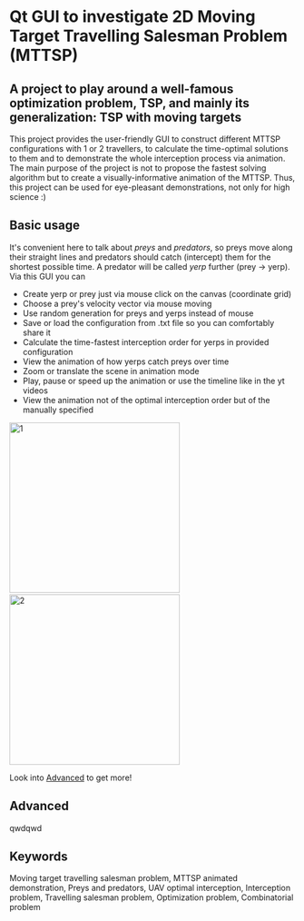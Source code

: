 # Qt GUI to investigate 2D Moving Target Travelling Salesman Problem (MTTSP)

## A project to play around a well-famous optimization problem, TSP, and mainly its generalization: TSP with moving targets
This project provides the user-friendly GUI to construct different MTTSP configurations with 1 or 2 travellers, to calculate the time-optimal solutions to them and to demonstrate the whole interception process via animation.
The main purpose of the project is not to propose the fastest solving algorithm but to create a visually-informative animation of the MTTSP. Thus, this project can be used for eye-pleasant demonstrations, not only for high science :)

## Basic usage
It's convenient here to talk about *preys* and *predators*, so preys move along their straight lines and predators should catch (intercept) them for the shortest possible time. A predator will be called *yerp* further (prey -> yerp). Via this GUI you can

* Create yerp or prey just via mouse click on the canvas (coordinate grid)
* Choose a prey's velocity vector via mouse moving
* Use random generation for preys and yerps instead of mouse
* Save or load the configuration from .txt file so you can comfortably share it
* Calculate the time-fastest interception order for yerps in provided configuration
* View the animation of how yerps catch preys over time
* Zoom or translate the scene in animation mode
* Play, pause or speed up the animation or use the timeline like in the yt videos
* View the animation not of the optimal interception order but of the manually specified

[<img width="300" alt="1" src="https://github.com/user-attachments/assets/a2b153f7-f8d8-43c0-9432-f61a2c2aebc6">](https://www.youtube.com/watch?v=NIMdXV8T8XY)   [<img width="300" alt="2" src="https://github.com/user-attachments/assets/1da1f86e-186b-48b5-b637-0ca116147a91">](https://www.youtube.com/watch?v=r9TA_sKBvik)

Look into [Advanced](#advanced) to get more!

## Advanced
qwdqwd

## Keywords
Moving target travelling salesman problem, MTTSP animated demonstration, Preys and predators, UAV optimal interception, Interception problem, Travelling salesman problem, Optimization problem, Combinatorial problem
